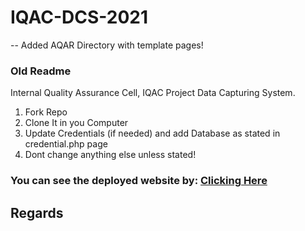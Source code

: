 # IQAC-DCS-2021

-- Added AQAR Directory with template pages!


### Old Readme
Internal Quality Assurance Cell, IQAC Project Data Capturing System.
1. Fork Repo
2. Clone It in you Computer
3. Update Credentials (if needed) and add Database as stated in credential.php page
4. Dont change anything else unless stated!

### You can see the deployed website by: <a href='http://www.iqac.dauniv.ac.in/DCS/'>Clicking Here</a>
## Regards
